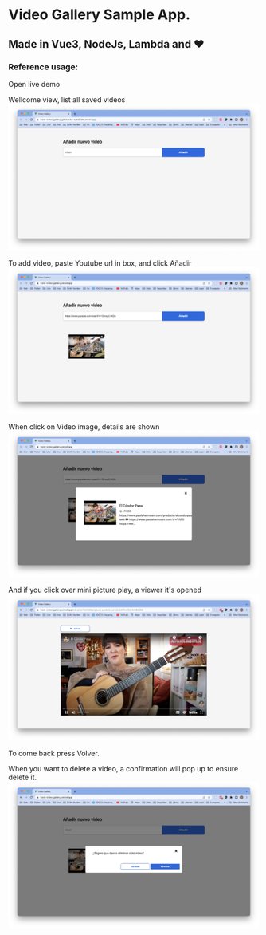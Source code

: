 # Video Gallery Sample App.
## Made in Vue3, NodeJs, Lambda and ❤️
### Reference usage:

Open live demo [](satcoride-video-gallery.vercel.app)

Wellcome view, list all saved videos
![Main Screen](/captures/01_empty_list.png)

To add video, paste Youtube url in box, and click Añadir
![Add Video](/captures/02_add_video.png)

When click on Video image, details are shown
![Details Video](/captures/03_video_details.png)

And if you click over mini picture play, a viewer it's opened
![Viewer Video](/captures/04_video_viewer.png)

To come back press Volver.

When you want to delete a video, a confirmation will pop up to ensure delete it.
![Confirm delete](/captures/05_delete_confirm.png)


